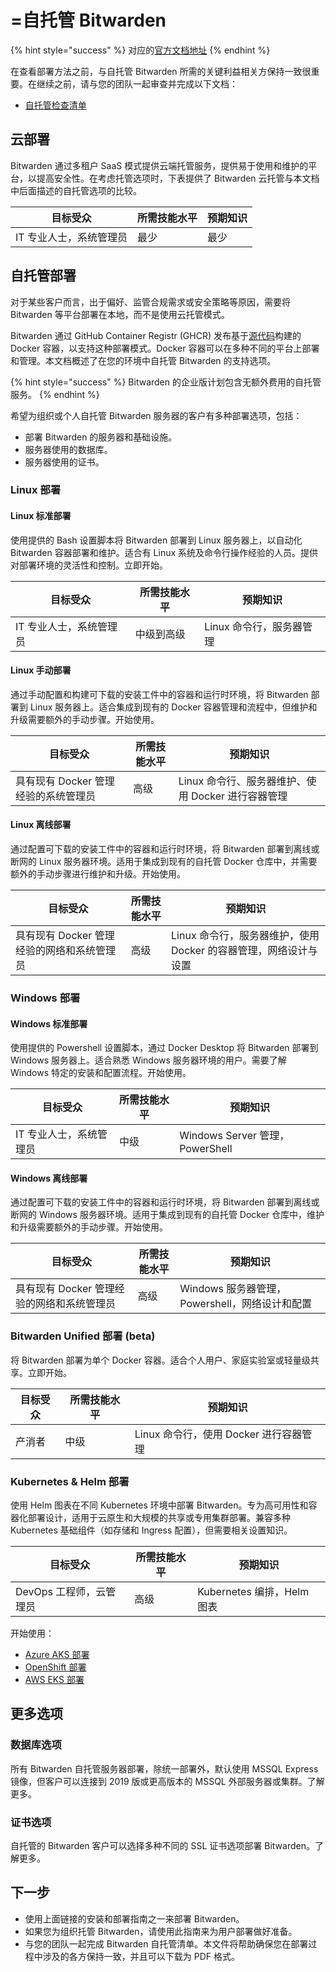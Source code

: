 # =自托管 Bitwarden

{% hint style="success" %}
对应的[官方文档地址](https://bitwarden.com/help/self-host-bitwarden/)
{% endhint %}

在查看部署方法之前，与自托管 Bitwarden 所需的关键利益相关方保持一致很重要。在继续之前，请与您的团队一起审查并完成以下文档：

* [自托管检查清单](self-host-checklist.md)

## 云部署 <a href="#cloud-deployment" id="cloud-deployment"></a>

Bitwarden 通过多租户 SaaS 模式提供云端托管服务，提供易于使用和维护的平台，以提高安全性。在考虑托管选项时，下表提供了 Bitwarden 云托管与本文档中后面描述的自托管选项的比较。

| 目标受众          | 所需技能水平 | 预期知识 |
| ------------- | ------ | ---- |
| IT 专业人士，系统管理员 | 最少     | 最少   |

## 自托管部署 <a href="#self-host-deployment" id="self-host-deployment"></a>

对于某些客户而言，出于偏好、监管合规需求或安全策略等原因，需要将 Bitwarden 等平台部署在本地，而不是使用云托管模式。

Bitwarden 通过 GitHub Container Registr (GHCR) 发布基于[源代码](../../security/compliance-audits-and-certifications.md#open-source-codebase)构建的 Docker 容器，以支持这种部署模式。Docker 容器可以在多种不同的平台上部署和管理。本文档概述了在您的环境中自托管 Bitwarden 的支持选项。

{% hint style="success" %}
Bitwarden 的企业版计划包含无额外费用的自托管服务。
{% endhint %}

希望为组织或个人自托管 Bitwarden 服务器的客户有多种部署选项，包括：

* 部署 Bitwarden 的服务器和基础设施。
* 服务器使用的数据库。
* 服务器使用的证书。

### Linux 部署 <a href="#linux-deployment" id="linux-deployment"></a>

#### Linux 标准部署 <a href="#linux-standard-deployment" id="linux-standard-deployment"></a>

使用提供的 Bash 设置脚本将 Bitwarden 部署到 Linux 服务器上，以自动化 Bitwarden 容器部署和维护。适合有 Linux 系统及命令行操作经验的人员。提供对部署环境的灵活性和控制。立即开始。

| 目标受众          | 所需技能水平 | 预期知识            |
| ------------- | ------ | --------------- |
| IT 专业人士，系统管理员 | 中级到高级  | Linux 命令行，服务器管理 |

#### Linux 手动部署 <a href="#linux-manual-deployment" id="linux-manual-deployment"></a>

通过手动配置和构建可下载的安装工件中的容器和运行时环境，将 Bitwarden 部署到 Linux 服务器上。适合集成到现有的 Docker 容器管理和流程中，但维护和升级需要额外的手动步骤。开始使用。

| 目标受众                   | 所需技能水平 | 预期知识                             |
| ---------------------- | ------ | -------------------------------- |
| 具有现有 Docker 管理经验的系统管理员 | 高级     | Linux 命令行、服务器维护、使用 Docker 进行容器管理 |

#### Linux 离线部署 <a href="#linux-offline-deployment" id="linux-offline-deployment"></a>

通过配置可下载的安装工件中的容器和运行时环境，将 Bitwarden 部署到离线或断网的 Linux 服务器环境。适用于集成到现有的自托管 Docker 仓库中，并需要额外的手动步骤进行维护和升级。开始使用。

| 目标受众                      | 所需技能水平 | 预期知识                                    |
| ------------------------- | ------ | --------------------------------------- |
| 具有现有 Docker 管理经验的网络和系统管理员 | 高级     | Linux 命令行，服务器维护，使用 Docker 的容器管理，网络设计与设置 |

### Windows 部署 <a href="#windows-deployment" id="windows-deployment"></a>

#### Windows 标准部署 <a href="#windows-standard-deployment" id="windows-standard-deployment"></a>

使用提供的 Powershell 设置脚本，通过 Docker Desktop 将 Bitwarden 部署到 Windows 服务器上。适合熟悉 Windows 服务器环境的用户。需要了解 Windows 特定的安装和配置流程。开始使用。

| 目标受众          | 所需技能水平 | 预期知识                         |
| ------------- | ------ | ---------------------------- |
| IT 专业人士，系统管理员 | 中级     | Windows Server 管理，PowerShell |

#### Windows 离线部署 <a href="#windows-offline-deployment" id="windows-offline-deployment"></a>

通过配置可下载的安装工件中的容器和运行时环境，将 Bitwarden 部署到离线或断网的 Windows 服务器环境。适用于集成到现有的自托管 Docker 仓库中，维护和升级需要额外的手动步骤。开始使用。

| 目标受众                      | 所需技能水平 | 预期知识                             |
| ------------------------- | ------ | -------------------------------- |
| 具有现有 Docker 管理经验的网络和系统管理员 | 高级     | Windows 服务器管理，Powershell，网络设计和配置 |

### Bitwarden Unified 部署 (beta) <a href="#bitwarden-unified-deployment" id="bitwarden-unified-deployment"></a>

将 Bitwarden 部署为单个 Docker 容器。适合个人用户、家庭实验室或轻量级共享。立即开始。

| 目标受众 | 所需技能水平 | 预期知识                       |
| ---- | ------ | -------------------------- |
| 产消者  | 中级     | Linux 命令行，使用 Docker 进行容器管理 |

### Kubernetes & Helm 部署 <a href="#kubernetes-and-helm-deployments" id="kubernetes-and-helm-deployments"></a>

使用 Helm 图表在不同 Kubernetes 环境中部署 Bitwarden。专为高可用性和容器化部署设计，适用于云原生和大规模的共享或专用集群部署。兼容多种 Kubernetes 基础组件（如存储和 Ingress 配置），但需要相关设置知识。

| 目标受众            | 所需技能水平 | 预期知识                  |
| --------------- | ------ | --------------------- |
| DevOps 工程师，云管理员 | 高级     | Kubernetes 编排，Helm 图表 |

开始使用：

* [Azure AKS 部署](https://bitwarden.com/help/azure-aks-deployment/)
* [OpenShift 部署](https://bitwarden.com/help/openshift-deployment/)
* [AWS EKS 部署](https://bitwarden.com/help/aws-eks-deployment/)

## 更多选项 <a href="#further-options" id="further-options"></a>

### 数据库选项 <a href="#database-options" id="database-options"></a>

所有 Bitwarden 自托管服务器部署，除统一部署外，默认使用 MSSQL Express 镜像，但客户可以连接到 2019 版或更高版本的 MSSQL 外部服务器或集群。了解更多。

### 证书选项 <a href="#certificate-options" id="certificate-options"></a>

自托管的 Bitwarden 客户可以选择多种不同的 SSL 证书选项部署 Bitwarden。了解更多。

## 下一步 <a href="#next-steps" id="next-steps"></a>

* 使用上面链接的安装和部署指南之一来部署 Bitwarden。
* 如果您为组织托管 Bitwarden，请使用此指南来为用户部署做好准备。
* 与您的团队一起完成 Bitwarden 自托管清单。本文件将帮助确保您在部署过程中涉及的各方保持一致，并且可以下载为 PDF 格式。

